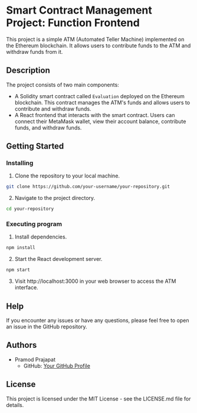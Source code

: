 
# Smart Contract Management Project: Function Frontend

This project is a simple ATM (Automated Teller Machine) implemented on the Ethereum blockchain. It allows users to contribute funds to the ATM and withdraw funds from it.

## Description

The project consists of two main components:
- A Solidity smart contract called `Evaluation` deployed on the Ethereum blockchain. This contract manages the ATM's funds and allows users to contribute and withdraw funds.
- A React frontend that interacts with the smart contract. Users can connect their MetaMask wallet, view their account balance, contribute funds, and withdraw funds.

## Getting Started

### Installing

1. Clone the repository to your local machine.

```bash
git clone https://github.com/your-username/your-repository.git
```

2. Navigate to the project directory.

```bash
cd your-repository
```

### Executing program

1. Install dependencies.

```bash
npm install
```

2. Start the React development server.

```bash
npm start
```

3. Visit http://localhost:3000 in your web browser to access the ATM interface.

## Help

If you encounter any issues or have any questions, please feel free to open an issue in the GitHub repository.

## Authors

- Pramod Prajapat
  - GitHub: [Your GitHub Profile](https://github.com/pramodprajapatcse)
    

## License

This project is licensed under the MIT License - see the LICENSE.md file for details.

```
